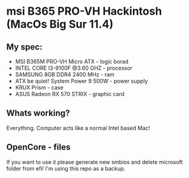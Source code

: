 # msi B365 PRO-VH Hackintosh (MacOs Big Sur 11.4)
## My spec:
- MSI B365M PRO-VH Micro ATX - logic borad
- INTEL CORE I3-9100F @3.60 GHZ - processor
- SAMSUNG 8GB DDR4 2400 MHz - ram
- ATX be quiet! System Power 9 500W - power supply
- KRUX Prism - case
- ASUS Radeon RX 570 STRIX - graphic card

## Whats working?
Everything. Computer acts like a normal Intel based Mac!

## OpenCore - files
If you want to use it please generate new smbios and delete microsoft folder from efi!
I'm using this repo as a backup.
